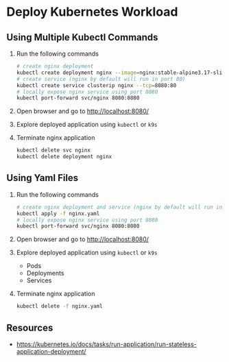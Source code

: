 # Deploy Kubernetes Workload

## Using Multiple Kubectl Commands

1. Run the following commands

    ```bash
    # create nginx deployment
    kubectl create deployment nginx --image=nginx:stable-alpine3.17-slim --replicas=2 --port=80
    # create service (nginx by default will run in port 80)
    kubectl create service clusterip nginx --tcp=8080:80
    # locally expose nginx service using port 8080
    kubectl port-forward svc/nginx 8080:8080
    ```

2. Open browser and go to <http://localhost:8080/>

3. Explore deployed application using `kubectl` or `k9s`

4. Terminate nginx application

    ```bash
    kubectl delete svc nginx
    kubectl delete deployment nginx
    ```

## Using Yaml Files

1. Run the following commands

    ```bash
    # create nginx deployment and service (nginx by default will run in port 80)
    kubectl apply -f nginx.yaml
    # locally expose nginx service using port 8080
    kubectl port-forward svc/nginx 8080:8080
    ```

2. Open browser and go to <http://localhost:8080/>

3. Explore deployed application using `kubectl` or `k9s`

    - Pods
    - Deployments
    - Services

4. Terminate nginx application

    ```bash
    kubectl delete -f nginx.yaml
    ```

## Resources

- <https://kubernetes.io/docs/tasks/run-application/run-stateless-application-deployment/>

